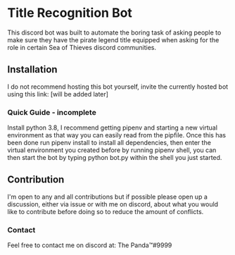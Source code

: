# Title Recognition Bot

This discord bot was built to automate the boring task of asking people to make sure they have the pirate legend title equipped when asking for the role in certain Sea of Thieves discord communities.

## Installation

I do not recommend hosting this bot yourself, invite the currently hosted bot using this link: [will be added later]

### Quick Guide - incomplete
Install python 3.8, I recommend getting pipenv and starting a new virtual environment as that way you can easily read from the pipfile. Once this has been done run pipenv install to install all dependencies, then enter the virtual environment you created before by running pipenv shell, you can then start the bot by typing python bot.py within the shell you just started.

## Contribution

I'm open to any and all contributions but if possible please open up a discussion, either via issue or with me on discord, about what you would like to contribute before doing so to reduce the amount of conflicts.

### Contact

Feel free to contact me on discord at: The Panda™#9999
